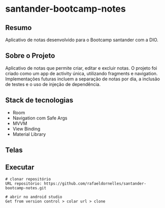 # santander-bootcamp-notes
## Resumo
Aplicativo de notas desenvolvido para o Bootcamp santander com a DIO.

## Sobre o Projeto
Aplicativo de notas que permite criar, editar e excluir notas. 
O projeto foi criado como um app de activity única, utilizando fragments e navigation.
Implementações futuras incluem a separação de notas por dia, a inclusão de testes e o uso de injeção de dependência.

## Stack de tecnologias
- Room
- Navigation com Safe Args
- MVVM
- View Binding
- Material Library

## Telas

## Executar
```
# clonar repositório
URL repositório: https://github.com/rafaeldornelles/santander-bootcamp-notes.git

# abrir no android studio
Get from version control > colar url > clone
```
